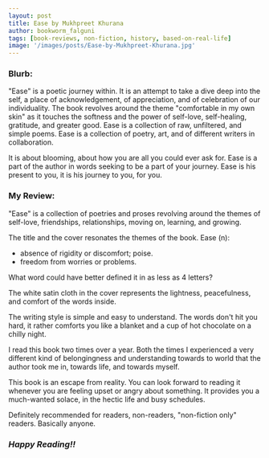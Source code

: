 ```yaml
---
layout: post
title: Ease by Mukhpreet Khurana
author: bookworm_falguni
tags: [book-reviews, non-fiction, history, based-on-real-life]
image: '/images/posts/Ease-by-Mukhpreet-Khurana.jpg'
---
```


### **Blurb:**
"Ease" is a poetic journey within. It is an attempt to take a dive deep into the self, a place of acknowledgement, of appreciation, and of celebration of our individuality. The book revolves around the theme "comfortable in my own skin" as it touches the softness and the power of self-love, self-healing, gratitude, and greater good. Ease is a collection of raw, unfiltered, and simple poems. Ease is a collection of poetry, art, and of different writers in collaboration.

It is about blooming, about how you are all you could ever ask for. Ease is a part of the author in words seeking to be a part of your journey. Ease is his present to you, it is his journey to you, for you.

### **My Review:**
"Ease" is a collection of poetries and proses revolving around the themes of self-love, friendships, relationships, moving on, learning, and growing. 

The title and the cover resonates the themes of the book.
Ease (n):
- absence of rigidity or discomfort; poise.
- freedom from worries or problems.

What word could have better defined it in as less as 4 letters?

The white satin cloth in the cover represents the lightness, peacefulness, and comfort of the words inside.

The writing style is simple and easy to understand. The words don't hit you hard, it rather comforts you like a blanket and a cup of hot chocolate on a chilly night.

I read this book two times over a year. Both the times I experienced a very different kind of belongingness and understanding towards to world that the author took me in, towards life, and towards myself.

This book is an escape from reality. You can look forward to reading it whenever you are feeling upset or angry about something. It provides you a much-wanted solace, in the hectic life and busy schedules.

Definitely recommended for readers, non-readers, "non-fiction only" readers. Basically anyone.

### ***Happy Reading!!***

